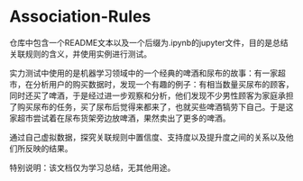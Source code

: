 # Association-Rules

仓库中包含一个README文本以及一个后缀为.ipynb的jupyter文件，目的是总结关联规则的含义，并使用实例进行测试。

实力测试中使用的是机器学习领域中的一个经典的啤酒和尿布的故事：有一家超市，在分析用户的购买数据时，发现一个有趣的例子：有相当数量买尿布的顾客，同时还买了啤酒，于是经过进一步观察和分析，他们发现不少男性顾客为家庭承担了购买尿布的任务，买了尿布后觉得来都来了，也就买些啤酒犒劳下自己。于是这家超市尝试着在尿布货架旁边放啤酒，果然卖出了更多的啤酒。

通过自己虚拟数据，探究关联规则中置信度、支持度以及提升度之间的关系以及他们所反映的结果。

特别说明：该文档仅为学习总结，无其他用途。
